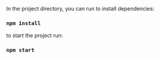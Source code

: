 In the project directory, you can run to install dependencies:

### `npm install`

to start the project run:

### `npm start`
